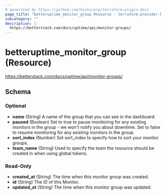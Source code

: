 ```yaml
---
# generated by https://github.com/hashicorp/terraform-plugin-docs
page_title: "betteruptime_monitor_group Resource - terraform-provider-better-uptime"
subcategory: ""
description: |-
  https://betterstack.com/docs/uptime/api/monitor-groups/
---
```


# betteruptime_monitor_group (Resource)

https://betterstack.com/docs/uptime/api/monitor-groups/



<!-- schema generated by tfplugindocs -->
## Schema

### Optional

- **name** (String) A name of the group that you can see in the dashboard.
- **paused** (Boolean) Set to true to pause monitoring for any existing monitors in the group - we won't notify you about downtime. Set to false to resume monitoring for any existing monitors in the group.
- **sort_index** (Number) Set sort_index to specify how to sort your monitor groups.
- **team_name** (String) Used to specify the team the resource should be created in when using global tokens.

### Read-Only

- **created_at** (String) The time when this monitor group was created.
- **id** (String) The ID of this Monitor.
- **updated_at** (String) The time when this monitor group was updated.


